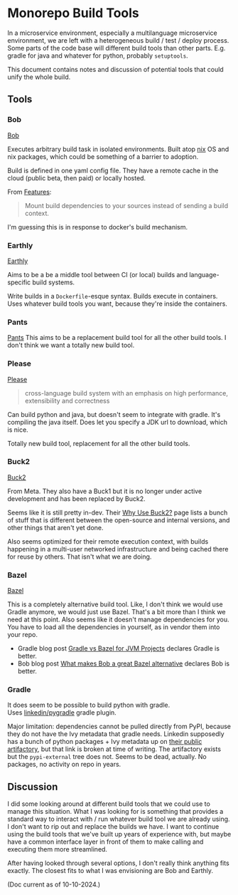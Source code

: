 # Monorepo Build Tools
In a microservice environment, especially a multilanguage microservice environment, we are left with a heterogeneous build / test / deploy process. Some parts of the code base will different build tools than other parts. E.g. gradle for java and whatever for python, probably `setuptools`. 

This document contains notes and discussion of potential tools that could unify the whole build.

## Tools
### Bob
[Bob](https://bob.build/)

Executes arbitrary build task in isolated environments. Built atop [nix](https://nixos.org/) OS and nix packages, which could be something of a barrier to adoption.

Build is defined in one yaml config file.
They have a remote cache in the cloud (public beta, then paid) or locally hosted.

From [Features](https://bob.build/docs/#features):

> Mount build dependencies to your sources instead of sending a build context.

I'm guessing this is in response to docker's build mechanism.
### Earthly
[Earthly](https://earthly.dev/)

Aims to be a be a middle tool between CI (or local) builds and language-specific build systems.

Write builds in a `Dockerfile`-esque syntax. Builds execute in containers.
Uses whatever build tools you want, because they're inside the containers.
### Pants
[Pants](https://www.pantsbuild.org/)
This aims to be a replacement build tool for all the other build tools.
I don't think we want a totally new build tool.
### Please
[Please](https://please.build/)

> cross-language build system with an emphasis on high performance, extensibility and correctness

Can build python and java, but doesn't seem to integrate with gradle. It's compiling the java itself. Does let you specify a JDK url to download, which is nice.

Totally new build tool, replacement for all the other build tools.
### Buck2
[Buck2](https://buck2.build)

From Meta. They also have a Buck1 but it is no longer under active development and has been replaced by Buck2.

Seems like it is still pretty in-dev. Their [Why Use Buck2?](https://buck2.build/docs/about/why/#why-use-buck2) page lists a bunch of stuff that is different between the open-source and internal versions, and other things that aren't yet done.

Also seems optimized for their remote execution context, with builds happening in a multi-user networked infrastructure and being cached there for reuse by others. That isn't what we are doing.
### Bazel
[Bazel](https://bazel.build)

This is a completely alternative build tool. Like, I don't think we would use Gradle anymore, we would just use Bazel. That's a bit more than I think we need at this point.
Also seems like it doesn't manage dependencies for you. You have to load all the dependencies in yourself, as in vendor them into your repo.

- Gradle blog post [Gradle vs Bazel for JVM Projects](https://blog.gradle.org/gradle-vs-bazel-jvm) declares Gradle is better.
- Bob blog post [What makes Bob a great Bazel alternative](https://bob.build/blog/vs-bazel) declares Bob is better.
### Gradle
It does seem to be possible to build python with gradle.  
Uses [linkedin/pygradle](https://github.com/linkedin/pygradle) gradle plugin.

Major limitation: dependencies cannot be pulled directly from PyPI, because they do not have the Ivy metadata that gradle needs. Linkedin supposedly has a bunch of python packages + Ivy metadata up on [their public artifactory](https://linkedin.jfrog.io/linkedin/webapp/#/artifacts/browse/tree/General/pypi-external), but that link is broken at time of writing. The artifactory exists but the `pypi-external` tree does not.
Seems to be dead, actually. No packages, no activity on repo in years.
## Discussion

I did some looking around at different build tools that we could use to manage this situation. What I was looking for is something that provides a standard way to interact with / run whatever build tool we are already using. I don't want to rip out and replace the builds we have. I want to continue using the build tools that we've built up years of experience with, but maybe have a common interface layer in front of them to make calling and executing them more streamlined.

After having looked through several options, I don't really think anything fits exactly. The closest fits to what I was envisioning are Bob and Earthly. 

(Doc current as of 10-10-2024.)